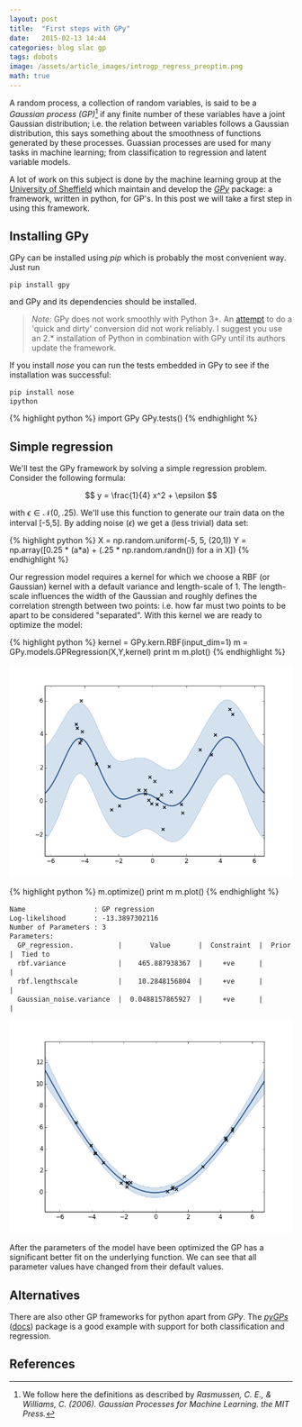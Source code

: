 ```yaml
---
layout: post
title:  "First steps with GPy"
date:   2015-02-13 14:44
categories: blog slac gp
tags: dobots
image: /assets/article_images/introgp_regress_preoptim.png
math: true
---
```


A random process, a collection of random variables, is said to be a _Gaussian process (GP)_[^1] if any finite number of these variables have a joint Gaussian distribution; i.e. the relation between variables follows a Gaussian distribution, this says something about the smoothness of functions generated by these processes. Guassian processes are used for many tasks in machine learning; from classification to regression and latent variable models.

A lot of work on this subject is done by the machine learning group at the [University of Sheffield](http://ml.dcs.shef.ac.uk/) which maintain and develop the _[GPy](http://github.com/SheffieldML/GPy)_ package: a framework, written in python, for GP's. In this post we will take a first step in using this framework.

## Installing GPy

GPy can be installed using _pip_ which is probably the most convenient way. Just run

	pip install gpy

and GPy and its dependencies should be installed. 

> _Note:_ GPy does not work smoothly with Python 3+. An [attempt](https://github.com/wouterbulten/GPy/tree/python3) to do a 'quick and dirty' conversion did not work reliably. I suggest you use an 2.* installation of Python in combination with GPy until its authors update the framework.

If you install _nose_ you can run the tests embedded in GPy to see if the installation was successful:

	pip install nose
	ipython
	
{% highlight python %}
import GPy
GPy.tests()
{% endhighlight %}

## Simple regression

We'll test the GPy framework by solving a simple regression problem. Consider the following formula:

$$
y = \frac{1}{4} x^2 + \epsilon
$$

with $\epsilon \in \mathcal{N}(0,.25)$. We'll use this function to generate our train data on the interval [-5,5]. By adding noise ($\epsilon$) we get a (less trivial) data set:

{% highlight python %}
X = np.random.uniform(-5, 5, (20,1))
Y = np.array([0.25 * (a*a) + (.25 * np.random.randn()) for a in X])
{% endhighlight %}

Our regression model requires a kernel for which we choose a RBF (or Gaussian) kernel with a default variance and length-scale of 1. The length-scale influences the width of the Gaussian and roughly defines the correlation strength between two points: i.e. how far must two points to be apart to be considered "separated". With this kernel we are ready to optimize the model:

{% highlight python %}
kernel = GPy.kern.RBF(input_dim=1)
m = GPy.models.GPRegression(X,Y,kernel)
print m
m.plot()
{% endhighlight %}

![Plot of the GP model before optimization. Black x's are training points. The line is the predicted function (posterior mean). The shaded region corresponds to the roughly 95% confidence interval.](/assets/inline_images/introgp_regress_preoptim.png)

{% highlight python %}
m.optimize()
print m
m.plot()
{% endhighlight %}

	Name                 : GP regression
	Log-likelihood       : -13.3897302116
	Number of Parameters : 3
	Parameters:
	  GP_regression.           |       Value       |  Constraint  |  Prior  |  Tied to
	  rbf.variance             |    465.887938367  |     +ve      |         |         
	  rbf.lengthscale          |    10.2848156804  |     +ve      |         |         
	  Gaussian_noise.variance  |  0.0488157865927  |     +ve      |         |         

![Plot of the GP model after optimization.](/assets/inline_images/introgp_regress_optim.png)

After the parameters of the model have been optimized the GP has a significant better fit on the underlying function. We can see that all parameter values have changed from their default values.

## Alternatives

There are also other GP frameworks for python apart from _GPy_. The _[pyGPs](https://github.com/marionmari/pyGPs)_ ([docs](http://www-ai.cs.uni-dortmund.de/weblab/static/api_docs/pyGPs/)) package is a good example with support for both classification and regression. 

## References 
[^1]: We follow here the definitions as described by _Rasmussen, C. E., & Williams, C. (2006). Gaussian Processes for Machine Learning. the MIT Press._